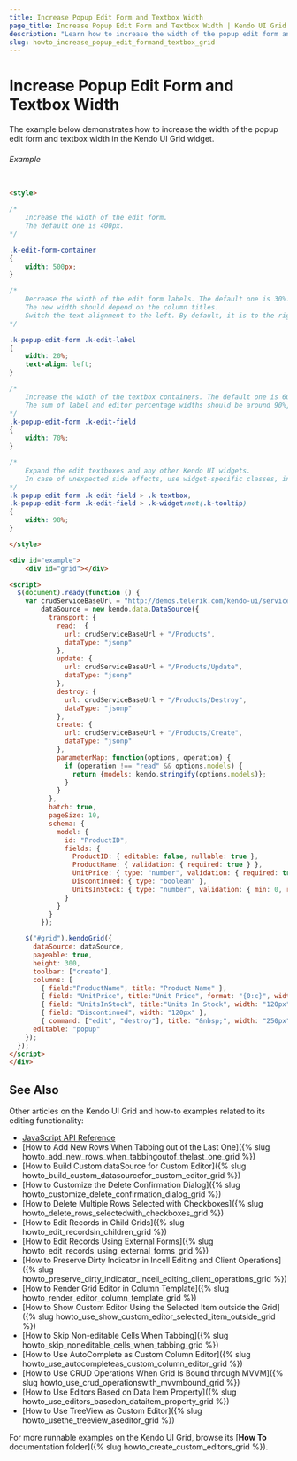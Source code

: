 ```yaml
---
title: Increase Popup Edit Form and Textbox Width
page_title: Increase Popup Edit Form and Textbox Width | Kendo UI Grid
description: "Learn how to increase the width of the popup edit form and the textbox in the kendo UI Grid widget."
slug: howto_increase_popup_edit_formand_textbox_grid
---
```


# Increase Popup Edit Form and Textbox Width

The example below demonstrates how to increase the width of the popup edit form and textbox width in the Kendo UI Grid widget.

###### Example

```html

<style>

/*
    Increase the width of the edit form.
    The default one is 400px.
*/

.k-edit-form-container
{
    width: 500px;
}

/*
    Decrease the width of the edit form labels. The default one is 30%.
    The new width should depend on the column titles.
    Switch the text alignment to the left. By default, it is to the right.
*/

.k-popup-edit-form .k-edit-label
{
    width: 20%;
    text-align: left;
}

/*
    Increase the width of the textbox containers. The default one is 60%.
    The sum of label and editor percentage widths should be around 90%, to make up for existing paddings.
*/
.k-popup-edit-form .k-edit-field
{
    width: 70%;
}

/*
    Expand the edit textboxes and any other Kendo UI widgets.
    In case of unexpected side effects, use widget-specific classes, instead of .k-widget.
*/
.k-popup-edit-form .k-edit-field > .k-textbox,
.k-popup-edit-form .k-edit-field > .k-widget:not(.k-tooltip)
{
    width: 98%;
}

</style>

<div id="example">
    <div id="grid"></div>

<script>
  $(document).ready(function () {
    var crudServiceBaseUrl = "http://demos.telerik.com/kendo-ui/service",
        dataSource = new kendo.data.DataSource({
          transport: {
            read:  {
              url: crudServiceBaseUrl + "/Products",
              dataType: "jsonp"
            },
            update: {
              url: crudServiceBaseUrl + "/Products/Update",
              dataType: "jsonp"
            },
            destroy: {
              url: crudServiceBaseUrl + "/Products/Destroy",
              dataType: "jsonp"
            },
            create: {
              url: crudServiceBaseUrl + "/Products/Create",
              dataType: "jsonp"
            },
            parameterMap: function(options, operation) {
              if (operation !== "read" && options.models) {
                return {models: kendo.stringify(options.models)};
              }
            }
          },
          batch: true,
          pageSize: 10,
          schema: {
            model: {
              id: "ProductID",
              fields: {
                ProductID: { editable: false, nullable: true },
                ProductName: { validation: { required: true } },
                UnitPrice: { type: "number", validation: { required: true, min: 1} },
                Discontinued: { type: "boolean" },
                UnitsInStock: { type: "number", validation: { min: 0, required: true } }
              }
            }
          }
        });

    $("#grid").kendoGrid({
      dataSource: dataSource,
      pageable: true,
      height: 300,
      toolbar: ["create"],
      columns: [
        { field:"ProductName", title: "Product Name" },
        { field: "UnitPrice", title:"Unit Price", format: "{0:c}", width: "120px" },
        { field: "UnitsInStock", title:"Units In Stock", width: "120px" },
        { field: "Discontinued", width: "120px" },
        { command: ["edit", "destroy"], title: "&nbsp;", width: "250px" }],
      editable: "popup"
    });
  });
</script>
</div>

```

## See Also

Other articles on the Kendo UI Grid and how-to examples related to its editing functionality:

* [JavaScript API Reference](/api/javascript/ui/grid)
* [How to Add New Rows When Tabbing out of the Last One]({% slug howto_add_new_rows_when_tabbingoutof_thelast_one_grid %})
* [How to Build Custom dataSource for Custom Editor]({% slug howto_build_custom_datasourcefor_custom_editor_grid %})
* [How to Customize the Delete Confirmation Dialog]({% slug howto_customize_delete_confirmation_dialog_grid %})
* [How to Delete Multiple Rows Selected with Checkboxes]({% slug howto_delete_rows_selectedwith_checkboxes_grid %})
* [How to Edit Records in Child Grids]({% slug howto_edit_recordsin_children_grid %})
* [How to Edit Records Using External Forms]({% slug howto_edit_records_using_external_forms_grid %})
* [How to Preserve Dirty Indicator in Incell Editing and Client Operations]({% slug howto_preserve_dirty_indicator_incell_editing_client_operations_grid %})
* [How to Render Grid Editor in Column Template]({% slug howto_render_editor_column_template_grid %})
* [How to Show Custom Editor Using the Selected Item outside the Grid]({% slug howto_use_show_custom_editor_selected_item_outside_grid %})
* [How to Skip Non-editable Cells When Tabbing]({% slug howto_skip_noneditable_cells_when_tabbing_grid %})
* [How to Use AutoComplete as Custom Column Editor]({% slug howto_use_autocompleteas_custom_column_editor_grid %})
* [How to Use CRUD Operations When Grid Is Bound through MVVM]({% slug howto_use_crud_operationswith_mvvmbound_grid %})
* [How to Use Editors Based on Data Item Property]({% slug howto_use_editors_basedon_dataitem_property_grid %})
* [How to Use TreeView as Custom Editor]({% slug howto_usethe_treeview_aseditor_grid %})

For more runnable examples on the Kendo UI Grid, browse its [**How To** documentation folder]({% slug howto_create_custom_editors_grid %}).
